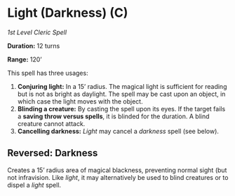 # Light (Darkness) (C)

*1st Level Cleric Spell*

**Duration:** 12 turns

**Range:** 120’

This spell has three usages:

1. **Conjuring light:** In a 15’ radius. The magical light is sufficient for reading but is not as bright as daylight. The spell may be cast upon an object, in which case the light moves with the object.
2. **Blinding a creature:** By casting the spell upon its eyes. If the target fails a **saving throw versus spells**, it is blinded for the duration. A blind creature cannot attack.
3. **Cancelling darkness:** *Light* may cancel a *darkness* spell (see below).

## Reversed: Darkness

Creates a 15’ radius area of magical blackness, preventing normal sight (but not infravision. Like *light*, it may alternatively be used to blind creatures or to dispel a *light* spell.